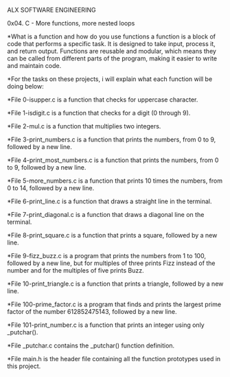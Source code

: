 ALX SOFTWARE ENGINEERING

0x04. C - More functions, more nested loops

*What is a function and how do you use functions a function is a block of code that performs a specific task. It is designed to take input, process it, and return output. Functions are reusable and modular, which means they can be called from different parts of the program, making it easier to write and maintain code.

*For the tasks on these projects, i will explain what each function will be doing below:

*File 0-isupper.c is a function that checks for uppercase character.

*File 1-isdigit.c is a function that checks for a digit (0 through 9).

*File 2-mul.c is a function that multiplies two integers.

*File 3-print_numbers.c is a function that prints the numbers, from 0 to 9, followed by a new line.

*File 4-print_most_numbers.c is a function that prints the numbers, from 0 to 9, followed by a new line.

*File 5-more_numbers.c is a function that prints 10 times the numbers, from 0 to 14, followed by a new line.

*File 6-print_line.c is a function that draws a straight line in the terminal.

*File 7-print_diagonal.c is a function that draws a diagonal line on the terminal.

*File 8-print_square.c is a function that prints a square, followed by a new line.

*File 9-fizz_buzz.c is a program that prints the numbers from 1 to 100, followed by a new line, but for multiples of three prints Fizz instead of the number and for the multiples of five prints Buzz.

*File 10-print_triangle.c is a function that prints a triangle, followed by a new line.

*File 100-prime_factor.c is a program that finds and prints the largest prime factor of the number 612852475143, followed by a new line.

*File 101-print_number.c is a function that prints an integer using only _putchar().

*File _putchar.c contains the _putchar() function definition.

*File main.h is the header file containing all the function prototypes used in this project.
